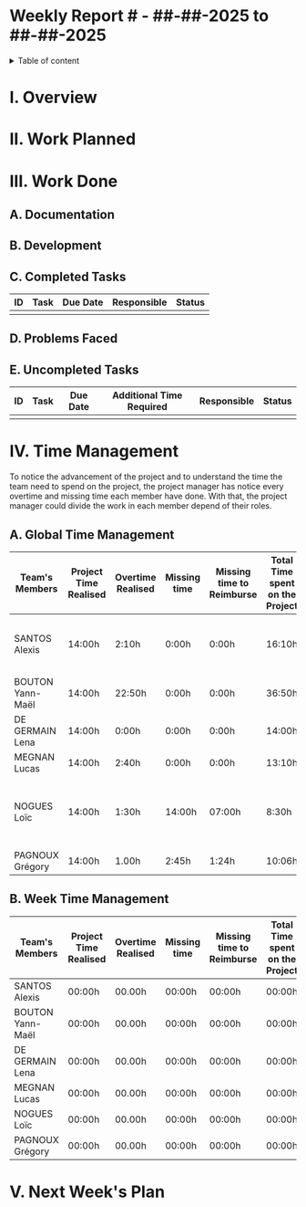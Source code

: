 # Weekly Report # - ##-##-2025 to ##-##-2025

<details> 

<summary> Table of content </summary>

- [Weekly Report # - ##-##-2025 to ##-##-2025](#weekly-report------2025-to---2025)
- [I. Overview](#i-overview)
- [II. Work Planned](#ii-work-planned)
- [III. Work Done](#iii-work-done)
  - [A. Documentation](#a-documentation)
  - [B. Development](#b-development)
  - [C. Completed Tasks](#c-completed-tasks)
  - [D. Problems Faced](#d-problems-faced)
  - [E. Uncompleted Tasks](#e-uncompleted-tasks)
- [IV. Time Management](#iv-time-management)
  - [A. Global Time Management](#a-global-time-management)
  - [B. Week Time Management](#b-week-time-management)
- [V. Next Week's Plan](#v-next-weeks-plan)

</details>

# I. Overview

# II. Work Planned

# III. Work Done

## A. Documentation

## B. Development

## C. Completed Tasks

|ID|Task|Due Date|Responsible| Status|
|-|-|-|-|-|
||||||

## D. Problems Faced

## E. Uncompleted Tasks

|ID|Task|Due Date|Additional Time Required |Responsible| Status|
|-|-|-|-|-|-|
|||||||

# IV. Time Management

To notice the advancement of the project and to understand the time the team need to spend on the project, the project manager has notice every overtime and missing time each member have done. With that, the project manager could divide the work in each member depend of their roles.

## A. Global Time Management

|Team's Members | Project Time Realised | Overtime Realised | Missing time | Missing time to Reimburse | Total Time spent on the Project | Reasons for working overtime | Reasons for Missing Project Time | 
|-|-|-|-|-|-|-|-|
|SANTOS Alexis | 14:00h |	2:10h |	0:00h | 0:00h |	16:10h | He wants to advance on his document. | |
|BOUTON Yann-Maël	| 14:00h |	22:50h | 0:00h | 0:00h | 36:50h | | |
|DE GERMAIN Lena |	14:00h |	0:00h | 0:00h |	0:00h	| 14:00h | | |
|MEGNAN Lucas	| 14:00h |	2:40h	| 0:00h	| 0:00h | 13:10h | | |
|NOGUES Loïc	| 14:00h |	1:30h |	14:00h	| 07:00h | 8:30h | | Sick and not present in Vierzon because of cancelled trains |
|PAGNOUX Grégory | 14:00h |	1.00h	| 2:45h	| 1:24h | 10:06h | | Personal appointment |


## B. Week Time Management

|Team's Members | Project Time Realised | Overtime Realised | Missing time | Missing time to Reimburse | Total Time spent on the Project | Reasons for working overtime | Reasons for Missing Project Time | 
|-|-|-|-|-|-|-|-|
|SANTOS Alexis | 00:00h |	00.00h	| 00:00h	| 00:00h | 00:00h | | |
|BOUTON Yann-Maël	| 00:00h |	00.00h	| 00:00h	| 00:00h | 00:00h | | |
|DE GERMAIN Lena |	00:00h |	00.00h	| 00:00h	| 00:00h | 00:00h | | |
|MEGNAN Lucas	| 00:00h |	00.00h	| 00:00h	| 00:00h | 00:00h | | |
|NOGUES Loïc	| 00:00h |	00.00h	| 00:00h	| 00:00h | 00:00h | |  |
|PAGNOUX Grégory | 00:00h |	00.00h	| 00:00h	| 00:00h | 00:00h | | |

# V. Next Week's Plan